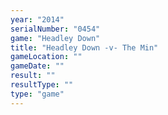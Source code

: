 ```yaml
---
year: "2014"
serialNumber: "0454" 
game: "Headley Down"
title: "Headley Down -v- The Min"
gameLocation: ""
gameDate: ""
result: ""
resultType: ""
type: "game"
---
```

